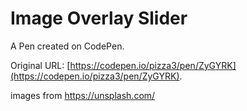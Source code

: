 # Image Overlay Slider

A Pen created on CodePen.

Original URL: [https://codepen.io/pizza3/pen/ZyGYRK](https://codepen.io/pizza3/pen/ZyGYRK).

images from https://unsplash.com/